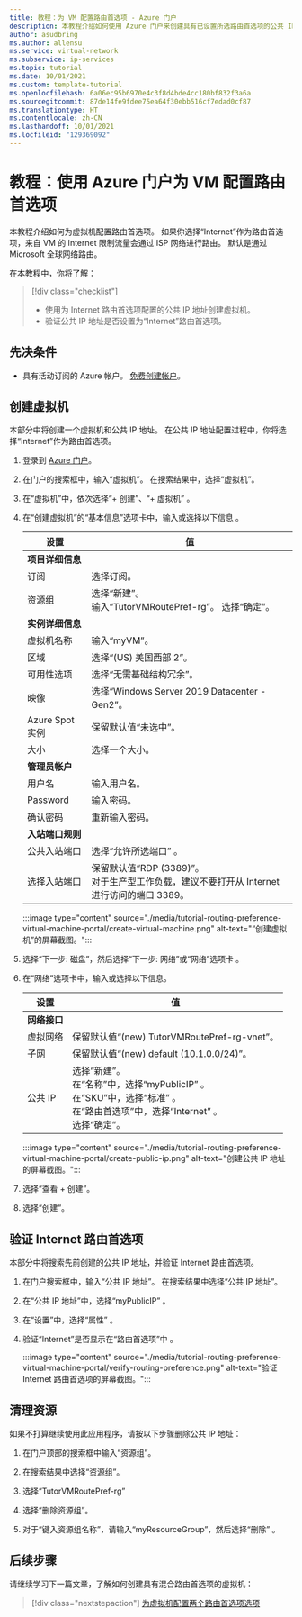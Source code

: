 ```yaml
---
title: 教程：为 VM 配置路由首选项 - Azure 门户
description: 本教程介绍如何使用 Azure 门户来创建具有已设置所选路由首选项的公共 IP 地址的 VM。
author: asudbring
ms.author: allensu
ms.service: virtual-network
ms.subservice: ip-services
ms.topic: tutorial
ms.date: 10/01/2021
ms.custom: template-tutorial
ms.openlocfilehash: 6a06ec95b6970e4c3f8d4bde4cc180bf832f3a6a
ms.sourcegitcommit: 87de14fe9fdee75ea64f30ebb516cf7edad0cf87
ms.translationtype: HT
ms.contentlocale: zh-CN
ms.lasthandoff: 10/01/2021
ms.locfileid: "129369092"
---
```

# <a name="tutorial-configure-routing-preference-for-a-vm-using-the-azure-portal"></a>教程：使用 Azure 门户为 VM 配置路由首选项 

本教程介绍如何为虚拟机配置路由首选项。 如果你选择“Internet”作为路由首选项，来自 VM 的 Internet 限制流量会通过 ISP 网络进行路由。 默认是通过 Microsoft 全球网络路由。

在本教程中，你将了解：

> [!div class="checklist"]
> * 使用为 Internet 路由首选项配置的公共 IP 地址创建虚拟机。
> * 验证公共 IP 地址是否设置为“Internet”路由首选项。

## <a name="prerequisites"></a>先决条件

- 具有活动订阅的 Azure 帐户。 [免费创建帐户](https://azure.microsoft.com/free/?WT.mc_id=A261C142F)。

## <a name="create-virtual-machine"></a>创建虚拟机

本部分中将创建一个虚拟机和公共 IP 地址。 在公共 IP 地址配置过程中，你将选择“Internet”作为路由首选项。

1. 登录到 [Azure 门户](https://portal.azure.com)。

2. 在门户的搜索框中，输入“虚拟机”。 在搜索结果中，选择“虚拟机”。

3. 在“虚拟机”中，依次选择“+ 创建”、“+ 虚拟机”  。

4. 在“创建虚拟机”的“基本信息”选项卡中，输入或选择以下信息 。

    | 设置 | 值 |
    | ------- | ----- |
    | **项目详细信息** |   |
    | 订阅 | 选择订阅。 |
    | 资源组 | 选择“新建”。 </br> 输入“TutorVMRoutePref-rg”。 选择“确定”。 |
    | **实例详细信息** |   |
    | 虚拟机名称 | 输入“myVM”。 |
    | 区域 | 选择“(US) 美国西部 2”。 |
    | 可用性选项 | 选择“无需基础结构冗余”。 |
    | 映像 | 选择“Windows Server 2019 Datacenter - Gen2”。 |
    | Azure Spot 实例 | 保留默认值“未选中”。 |
    | 大小 | 选择一个大小。 |
    | **管理员帐户** |   |
    | 用户名 | 输入用户名。 |
    | Password | 输入密码。 |
    | 确认密码 | 重新输入密码。 |
    | **入站端口规则** |
    | 公共入站端口 | 选择“允许所选端口”  。 |
    | 选择入站端口 | 保留默认值“RDP (3389)”。 </br> 对于生产型工作负载，建议不要打开从 Internet 进行访问的端口 3389。 |

    :::image type="content" source="./media/tutorial-routing-preference-virtual-machine-portal/create-virtual-machine.png" alt-text="“创建虚拟机”的屏幕截图。":::

5. 选择“下一步: 磁盘”，然后选择“下一步: 网络”或“网络”选项卡  。

6. 在“网络”选项卡中，输入或选择以下信息。

    | 设置 | 值 |
    | ------- | ----- |
    | **网络接口** |   |
    | 虚拟网络 | 保留默认值“(new) TutorVMRoutePref-rg-vnet”。 |
    | 子网 | 保留默认值“(new) default (10.1.0.0/24)”。 |
    | 公共 IP | 选择“新建”。 </br> 在“名称”中，选择“myPublicIP” 。 </br> 在“SKU”中，选择“标准” 。 </br> 在“路由首选项”中，选择“Internet” 。 </br> 选择“确定”。 |

    :::image type="content" source="./media/tutorial-routing-preference-virtual-machine-portal/create-public-ip.png" alt-text="创建公共 IP 地址的屏幕截图。":::

7. 选择“查看 + 创建”。

8. 选择“创建”。

## <a name="verify-internet-routing-preference"></a>验证 Internet 路由首选项

本部分中将搜索先前创建的公共 IP 地址，并验证 Internet 路由首选项。

1. 在门户搜索框中，输入“公共 IP 地址”。 在搜索结果中选择“公共 IP 地址”。

2. 在“公共 IP 地址”中，选择“myPublicIP” 。

3. 在“设置”中，选择“属性” 。

4. 验证“Internet”是否显示在“路由首选项”中 。 

    :::image type="content" source="./media/tutorial-routing-preference-virtual-machine-portal/verify-routing-preference.png" alt-text="验证 Internet 路由首选项的屏幕截图。":::

## <a name="clean-up-resources"></a>清理资源

如果不打算继续使用此应用程序，请按以下步骤删除公共 IP 地址：

1. 在门户顶部的搜索框中输入“资源组”。

2. 在搜索结果中选择“资源组”。

3. 选择“TutorVMRoutePref-rg”

4. 选择“删除资源组”。

5. 对于“键入资源组名称”，请输入“myResourceGroup”，然后选择“删除” 。

## <a name="next-steps"></a>后续步骤

请继续学习下一篇文章，了解如何创建具有混合路由首选项的虚拟机：
> [!div class="nextstepaction"]
> [为虚拟机配置两个路由首选项选项](routing-preference-mixed-network-adapter-portal.md)

